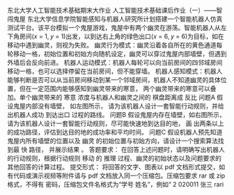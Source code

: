 东北大学人工智能技术基础期末大作业
人工智能技术基础课后作业（一）——智闯鬼屋
东北大学信息学院智能感知与机器人研究所计划搭建一个智能机器人仿真测试平台。该平台模拟一个鬼屋游戏，鬼屋中有两个幽灵在游荡。智能机器人从左下角房间(𝑥 = 1, 𝑦 = 1)出发，以到达右上角的绿色出口(𝑥 = 6, 𝑦 = 6)为目标，如在移动中遇到幽灵，则视为失败。
幽灵行为模式：幽灵沿着各自所在的黄色通道每轮移动一格，初始位置和初始方向随机设定，幽灵可以穿过鬼屋内部墙壁，但遇到外墙后会反向前进。
机器人运动模式：机器人每轮可以向当前房间的四邻域房间移动一格，也可以选择停留在当前房间，但不能穿墙。
机器人感知模式：机器人能够判断是否可以从当前房间移动到某一个邻域房间，机器人不知道幽灵的具体位置，但在一定范围内能够感知到幽灵带来的寒意，
两个幽灵带来的寒意可以叠加。单个幽灵带来的 寒意 浓度与机器人和幽灵之间的 棋盘距离成 反比
问题A 假设鬼屋内部没有墙壁， 如左图所示， 请为该机器人设计一套智能行动规则，并给出机器人成功 到达出口 过程的路线。
问题B 假设鬼屋内存在墙壁，如右图所示，请为该机器人设计一套智能行动规则，尽可能快速地到达目的地， 画 出两条以上的成功路径，评估到达目的地的成功率和平均时间。
问题C 假设机器人预先知道鬼屋内所有墙壁的位置以及 幽灵 的初始位置与初始方向，请设计一个搜索算法找到最 快 路径， 并展示结果 。
答题要求：
在回答上述问题时，请明确写出机器人的行动规则，根据行动规则 移动 的 推理 过程、幽灵的初始状态以及问题要求的其他回答的计算过程。
提交形式：
将回答的文字、图表以 pdf 文档形式提交，如有代码或演示视频等附件请与 pdf 文档放入同一个压缩包。压缩包要求 rar 或 zip 格式，不得有
密码，压缩包文件名格式为“学号 姓名”，例如“ 2 020011 张三 rari
